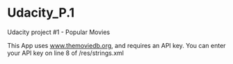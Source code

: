 # Udacity_P.1
Udacity project #1 - Popular Movies

This App uses www.themoviedb.org, and requires an API key. You can enter your API key on line 8 of /res/strings.xml
